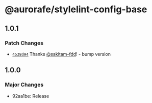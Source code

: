 # @aurorafe/stylelint-config-base

## 1.0.1

### Patch Changes

- [`4538d94`](https://github.com/aurorafe/ftc/commit/4538d947c834a2dc56792acf7ee7e0be3623ceed) Thanks [@sakitam-fdd](https://github.com/sakitam-fdd)! - bump version

## 1.0.0

### Major Changes

- 92aa1be: Release
